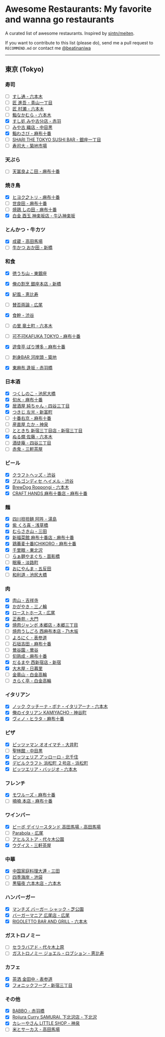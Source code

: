 # Awesome Restaurants: My favorite and wanna go restaurants

A curated list of awesome restaurants. Inspired by [sjntn/meiten](https://github.com/sjntn/meiten).

If you want to contribute to this list (please do), send me a pull request to `RECOMMEND.md` or contact me [@beatinaniwa](https://twitter.com/beatinaniwa)

- - -

## 東京 (Tokyo)
### 寿司
- [ ] [すし通 - 六本木](http://tabelog.com/tokyo/A1307/A130701/13061640/)
- [ ] [匠 進吾 - 青山一丁目](http://tabelog.com/tokyo/A1306/A130603/13155925/)
- [ ] [匠 村瀬 - 六本木](http://tabelog.com/tokyo/A1307/A130701/13174475/)
- [ ] [鮨なかむら - 六本木](http://tabelog.com/tokyo/A1307/A130701/13003314/)
- [x] [すし処 みや古分店 - 赤羽](http://tabelog.com/tokyo/A1323/A132305/13046671/)
- [ ] [みや古 織店 - 中目黒](http://tabelog.com/tokyo/A1317/A131701/13179462/)
- [x] [鮨わさび - 麻布十番](http://tabelog.com/tokyo/A1307/A130702/13058224/)
- [ ] [SHARI THE TOKYO SUSHI BAR - 銀座一丁目](http://tabelog.com/tokyo/A1301/A130101/13121794/)
- [ ] [寿司大 - 築地市場](http://tabelog.com/tokyo/A1313/A131301/13002388/)

### 天ぷら
- [ ] [天冨良よこ田 - 麻布十番](http://tabelog.com/tokyo/A1307/A130702/13001340/)

### 焼き鳥
- [x] [ヒヨク之トリ - 麻布十番](http://tabelog.com/tokyo/A1307/A130702/13111237/)
- [ ] [世良田 - 麻布十番](http://tabelog.com/tokyo/A1307/A130702/13012994/)
- [ ] [焼鶏 しの田 - 麻布十番](http://tabelog.com/tokyo/A1307/A130702/13159349/)
- [x] [白金 酉玉 神楽坂店 - 牛込神楽坂](http://tabelog.com/tokyo/A1309/A130905/13059154/)

### とんかつ・牛カツ
- [x] [成蔵 - 高田馬場](http://tabelog.com/tokyo/A1305/A130503/13114695/)
- [ ] [牛かつ おか田 - 新橋](http://tabelog.com/tokyo/A1301/A130103/13007833/)

### 和食
- [x] [徳うち山 - 東銀座](http://tabelog.com/tokyo/A1301/A130101/13129656/)
- [x] [俺の割烹 銀座本店 - 新橋](http://tabelog.com/tokyo/A1301/A130103/13152236/)
- [x] [紀風 - 恵比寿](http://tabelog.com/tokyo/A1303/A130302/13167256/)
- [ ] [賛否両論 - 広尾](http://tabelog.com/tokyo/A1307/A130703/13001542/)
- [x] [食幹 - 渋谷](http://tabelog.com/tokyo/A1303/A130301/13040639/)
- [ ] [の里 竜土町 - 六本木](http://tabelog.com/tokyo/A1307/A130701/13055077/)
- [ ] [可不可KAFUKA TOKYO - 麻布十番](http://tabelog.com/tokyo/A1307/A130702/13183312/)
- [x] [遊食亭 ばり博多 - 麻布十番](http://tabelog.com/tokyo/A1307/A130702/13126065/)
- [ ] [刺身BAR 河岸頭 - 築地](http://tabelog.com/tokyo/A1313/A131301/13054584/)
- [x] [東麻布 逢坂 - 赤羽橋](http://tabelog.com/tokyo/A1314/A131401/13044558/)


### 日本酒
- [x] [つくしのこ - 池尻大橋](http://tabelog.com/tokyo/A1317/A131705/13019231/)
- [x] [旬水 - 麻布十番](http://tabelog.com/tokyo/A1307/A130702/13146573/)
- [x] [居酒屋 純ちゃん - 四谷三丁目](http://tabelog.com/tokyo/A1309/A130903/13143650/)
- [x] [つきじ 左光 - 新富町](http://tabelog.com/tokyo/A1313/A131302/13116935/)
- [ ] [十番右京 - 麻布十番](http://tabelog.com/tokyo/A1307/A130702/13129939/)
- [ ] [産直屋 たか - 神泉](http://tabelog.com/tokyo/A1303/A130301/13008327/)
- [ ] [とときち 新宿三丁目店 - 新宿三丁目](http://tabelog.com/tokyo/A1304/A130401/13023849/)
- [x] [ぬる燗 佐藤 - 六本木](http://tabelog.com/tokyo/A1307/A130701/13144930/)
- [ ] [酒徒庵 - 四谷三丁目](http://tabelog.com/tokyo/A1309/A130903/13122438/)
- [ ] [赤鬼 - 三軒茶屋](http://tabelog.com/tokyo/A1317/A131706/13001382/)

### ビール
- [x] [クラフトヘッズ - 渋谷](http://tabelog.com/tokyo/A1306/A130601/13097775/)
- [x] [ブルゴンディセ ヘイメル - 渋谷](http://tabelog.com/tokyo/A1303/A130301/13044408/)
- [x] [BrewDog Roppongi - 六本木](http://tabelog.com/tokyo/A1307/A130701/13165318/)
- [x] [CRAFT HANDS 麻布十番店 - 麻布十番](http://tabelog.com/tokyo/A1307/A130702/13145348/)

### 麺
- [x] [四川担担麺 阿吽 - 湯島](http://tabelog.com/tokyo/A1311/A131101/13042564/)
- [x] [紫 くろ喜 - 浅草橋](http://tabelog.com/tokyo/A1310/A131001/13148112/)
- [x] [むらさき山 - 三田](http://tabelog.com/tokyo/A1314/A131402/13046911/)
- [x] [新福菜館 麻布十番店 - 麻布十番](http://tabelog.com/tokyo/A1307/A130702/13178200/)
- [x] [鶏蕎麦十番ICHIKORO - 麻布十番](http://tabelog.com/tokyo/A1307/A130702/13168206/)
- [x] [千里眼 - 東北沢](http://tabelog.com/tokyo/A1318/A131811/13099150/)
- [ ] [らぁ麺やまぐち - 面影橋](http://tabelog.com/tokyo/A1305/A130504/13151200/)
- [ ] [眠庵 - 淡路町](http://tabelog.com/tokyo/A1310/A131002/13020841/)
- [x] [おにやんま - 五反田](http://tabelog.com/tokyo/A1316/A131603/13111869/)
- [ ] [和利道 - 池尻大橋](http://tabelog.com/tokyo/A1317/A131705/13096566/)

### 肉
- [x] [肉山 - 吉祥寺](http://tabelog.com/tokyo/A1320/A132001/13155313/)
- [x] [かがやき - 三ノ輪](http://tabelog.com/tokyo/A1324/A132401/13083284/)
- [x] [ローストホース - 広尾](http://tabelog.com/tokyo/A1307/A130703/13183228/)
- [x] [正泰苑 - 大門](http://tabelog.com/tokyo/A1314/A131401/13005213/)
- [x] [焼肉ジャンボ 本郷店 - 本郷三丁目](http://tabelog.com/tokyo/A1310/A131004/13110601/)
- [ ] [焼肉うしごろ 西麻布本店 - 乃木坂](http://tabelog.com/tokyo/A1307/A130701/13124592/)
- [ ] [よろにく - 表参道](http://tabelog.com/tokyo/A1306/A130602/13042979/)
- [ ] [石垣吉田 - 麻布十番](http://tabelog.com/tokyo/A1307/A130702/13152618/)
- [ ] [鶯谷園 - 鶯谷](http://tabelog.com/tokyo/A1311/A131104/13012243/)
- [ ] [旬熟成 - 麻布十番](http://tabelog.com/tokyo/A1307/A130702/13147296/)
- [x] [だるまや 西新宿店 - 新宿](http://tabelog.com/tokyo/A1304/A130401/13011959/)
- [x] [大木屋 - 日暮里](http://tabelog.com/tokyo/A1311/A131105/13039494/)
- [ ] [金竜山 - 白金高輪](http://tabelog.com/tokyo/A1316/A131602/13001625/)
- [ ] [きらく亭 - 白金高輪](http://tabelog.com/tokyo/A1307/A130703/13007145/)

### イタリアン
- [x] [ノック クッチーナ・ボナ・イタリアーナ - 六本木](http://tabelog.com/tokyo/A1307/A130701/13135551/)
- [x] [俺のイタリアン KAMIYACHO - 神谷町](http://tabelog.com/tokyo/A1307/A130704/13137992/)
- [x] [ヴィノ・ヒラタ - 麻布十番](http://tabelog.com/tokyo/A1307/A130702/13001687/)

### ピザ
- [x] [ピッツァマン オオイマチ - 大井町](http://tabelog.com/tokyo/A1315/A131501/13113311/)
- [ ] [聖林館 - 中目黒](http://tabelog.com/tokyo/A1317/A131701/13003188/)
- [x] [ピッツェリア アッローロ - 北千住](http://tabelog.com/tokyo/A1324/A132402/13177980/)
- [x] [デビルクラフト 浜松町 ２号店 - 浜松町](http://tabelog.com/tokyo/A1314/A131401/13158858/)
- [x] [ピッツエリア・バッジオ - 六本木](http://tabelog.com/tokyo/A1307/A130701/13005379/)

### フレンチ
- [x] [モワルーズ - 麻布十番](http://tabelog.com/tokyo/A1307/A130702/13111260/)
- [ ] [喃喃 本店 - 麻布十番](http://tabelog.com/tokyo/A1307/A130702/13127654/)

### ワインバー
- [x] [ビーボ デイリースタンド 高田馬場 - 高田馬場](http://tabelog.com/tokyo/A1305/A130503/13165723/)
- [ ] [Parabola - 広尾](http://tabelog.com/tokyo/A1307/A130701/13158425/)
- [ ] [アヒルストア - 代々木公園](http://tabelog.com/tokyo/A1318/A131810/13051357/)
- [x] [ウグイス - 三軒茶屋](http://tabelog.com/tokyo/A1317/A131706/13021311/)

### 中華
- [x] [中国家庭料理大連 - 三田](http://tabelog.com/tokyo/A1314/A131402/13004557/)
- [ ] [四季海岸 - 池袋](http://tabelog.com/tokyo/A1305/A130501/13163266/)
- [ ] [黒猫夜 六本木店 - 六本木](http://tabelog.com/tokyo/A1307/A130701/13115202/)

### ハンバーガー
- [x] [マンチズ バーガー シャック - 芝公園](http://tabelog.com/tokyo/A1314/A131401/13121856/)
- [x] [バーガーマニア 広尾店 - 広尾](http://tabelog.com/tokyo/A1307/A130703/13123717/)
- [x] [RIGOLETTO BAR AND GRILL - 六本木](http://tabelog.com/tokyo/A1307/A130701/13049114/)

### ガストロノミー
- [ ] [セララバアド - 代々木上原](http://tabelog.com/tokyo/A1318/A131811/13176914/)
- [ ] [ガストロノミー ジョエル・ロブション - 恵比寿](http://tabelog.com/tokyo/A1303/A130302/13009310/)

### カフェ
- [x] [茶洒 金田中 - 表参道](http://tabelog.com/tokyo/A1306/A130602/13154538/)
- [x] [フォニックフープ - 新宿三丁目](http://tabelog.com/tokyo/A1304/A130401/13058373/)

### その他
- [x] [BABBO - 赤羽橋](http://tabelog.com/tokyo/A1314/A131402/13170423/)
- [x] [Rojiura Curry SAMURAI. 下北沢店 - 下北沢](http://tabelog.com/tokyo/A1318/A131802/13165636/)
- [x] [カレーやさん LITTLE SHOP - 神泉](http://tabelog.com/tokyo/A1303/A130301/13008321/)
- [ ] [米とサーカス - 高田馬場](http://tabelog.com/tokyo/A1305/A130503/13124219/)
